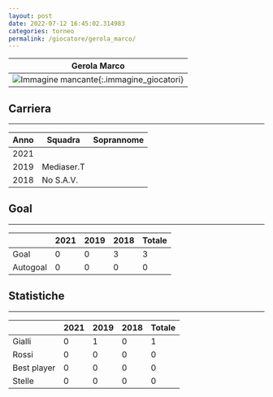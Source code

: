 ```yaml
---
layout: post
date: 2022-07-12 16:45:02.314983
categories: torneo
permalink: /giocatore/gerola_marco/
---
```

<link rel='stylesheets' href='./../assets/giocatori.css'>

| Gerola Marco |
|:-----:|
| ![Immagine mancante]('./../../assets/giocatori/gerola_marco.png){:.immagine_giocatori} |


## Carriera
----

|Anno|Squadra|Soprannome|
|:---:|---|---|
|2021|||
|2019|Mediaser.T||
|2018|No S.A.V.||


## Goal
----

| |2021|2019|2018| Totale |
|---|---|---|---|---|
|Goal|0|0|3|3|
|Autogoal|0|0|0|0|


## Statistiche
----

| |2021|2019|2018| Totale |
|---|---|---|---|---|
|Gialli|0|1|0|1|
|Rossi|0|0|0|0|
|Best player|0|0|0|0|
|Stelle|0|0|0|0|